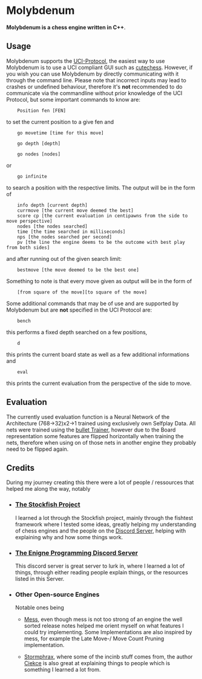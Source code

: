 # Molybdenum

**Molybdenum is a chess engine written in C++**.

## Usage
Molybdenum supports the [UCI-Protocol](https://wbec-ridderkerk.nl/html/UCIProtocol.html), 
the easiest way to use Molybdenum is to use a UCI compliant GUI such as [cutechess](https://github.com/cutechess/cutechess). 
However, if you wish you can use Molybdenum by directly communicating with it through the command line. Please note that incorrect inputs may lead to crashes or undefined behaviour,
therefore it's **not** recommended to do communicate via the commandline without prior knowledge of the UCI Protocol, but some important commands to know are:
```
    Position fen [FEN]
```
to set the current position to a give fen and
```
    go movetime [time for this move]
```
```
    go depth [depth]
```
```
    go nodes [nodes]
```
or
```
    go infinite
```
to search a position with the respective limits.
The output will be in the form of
```
    info depth [current depth] 
    currmove [the current move deemed the best] 
    score cp [the current evaluation in centipawns from the side to move perspective]
    nodes [the nodes searched]
    time [the time searched in milliseconds]
    nps [the nodes searched per second]
    pv [the line the engine deems to be the outcome with best play from both sides]
```
and after running out of the given search limit:
```
    bestmove [the move deemed to be the best one]
```
Something to note is that every move given as output will be in the form of
```
    [from square of the move][to square of the move]
```
Some additional commands that may be of use and are supported by Molybdenum but are **not** specified in the UCI Protocol
are:
```
    bench
```
this performs a fixed depth searched on a few positions,
```
    d
```
this prints the current board state as well as a few additional informations and
```
    eval
```
this prints the current evaluation from the perspective of the side to move.

## Evaluation
The currently used evaluation function is a Neural Network of the Architecture (768->32)x2->1 trained using exclusively own Selfplay Data.
All nets were trained using the [bullet Trainer](https://github.com/jw1912/bullet), however due to the Board representation some features are flipped horizontally when training the nets, 
therefore when using on of those nets in another engine they probably need to be flipped again.

## Credits

During my journey creating this there were a lot of people / ressources that helped me along the way, notably
* ### [The Stockfish Project](https://github.com/rn5f107s2/Stockfish)
    I learned a lot through the Stockfish project, 
    mainly through the fishtest framework where I tested some ideas, greatly helping my understanding of chess engines and
    the people on the [Discord Server](https://discord.gg/KSmxy3eKED), helping with explaining why and how some things work.
* ### [The Enigne Programming Discord Server](https://discord.gg/PMeBDB8N)
    This discord server is great server to lurk in, where I learned a lot of things, 
    through either reading people explain things, or the resources listed in this Server.
* ### Other Open-source Engines 
  Notable ones being
  * [Mess](https://github.com/raklaptudirm/mess), even though mess is not too strong of an engine the well sorted release notes helped me orient myself on what features I could try implementing.
   Some Implementations are also inspired by mess, for example the Late Move-/ Move Count Pruning implementation.
  
  * [Stormphrax](https://github.com/Ciekce/Stormphrax), where some of the incinb stuff comes from, the author [Ciekce](https://github.com/Ciekce)
    is also great at explaining things to people which is something I learned a lot from.
